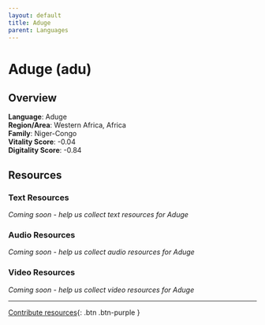 ```yaml
---
layout: default
title: Aduge
parent: Languages
---
```


# Aduge (adu)

## Overview

**Language**: Aduge  
**Region/Area**: Western Africa, Africa  
**Family**: Niger-Congo  
**Vitality Score**: -0.04  
**Digitality Score**: -0.84  

## Resources

### Text Resources
*Coming soon - help us collect text resources for Aduge*

### Audio Resources
*Coming soon - help us collect audio resources for Aduge*

### Video Resources
*Coming soon - help us collect video resources for Aduge*

---

[Contribute resources](https://fairtrain.github.io/){: .btn .btn-purple }

